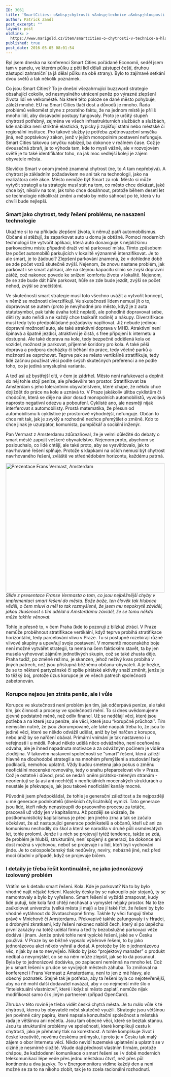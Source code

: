 ```yaml
---
ID: 3061
title: 'SmartCities: o&nbsp;chytrosti v&nbsp;technice a&nbsp;hlouposti v&nbsp;nás'
author: Patrick Zandl
post_excerpt: ""
layout: post
oldlink: >
  https://www.marigold.cz/item/smartcities-o-chytrosti-v-technice-a-hlouposti-v-nas
published: true
post_date: 2016-05-05 08:01:54
---
```

<p>Byl jsem dneska na konferenci Smart Cities pořádané Economií, seděl jsem tam v panelu, ve kterém půlku z pěti lidí dělali zástupci čeští, druhou zástupci zahraniční (a já dělal půlku na obě strany). Bylo to zajímavé setkání dvou světů a tak několik poznámek. </p>


<!--more-->

<p>Co jsou Smart Cities? To je dnešní všezahrnující buzzword strategie obsahující cokoliv, od nesmyslného utrácení peněz po výrazné zlepšení života lidí ve velkoměstě. Na které této poloze se dané město pohybuje, záleží mnohé. EU na Smart Cities tlačí dost a důvodů je mnoho. Řada problémů velkoměst plyne z prostého faktu, že na jednom místě je příliš mnoho lidí, aby dosavadní postupy fungovaly. Proto je určitý stupeň chytrosti potřebný, zejména ve všech infrastrukturních službách a službách, kde nabídka není striktně elastická, typicky ji zajišťují státní nebo městské či regionální instituce. Pro takové služby je potřeba zpětnovazební smyčka jiná, než poptávkový zákon, jenž v jejich monopolním postavení nefunguje. Smart Cities takovou smyčku nabízejí, ba dokonce v reálném čase. Což je dvousečná zbraň, je to výhoda tam, kde to myslí vážně, ale v rozvojovém světě je to také identifikátor toho, na jak moc vedlejší koleji je zájem obyvatele města.</p>

<p>Slovíčko Smart v onom jméně znamená chytrost (ne, to <em>A</em> tam nepřebývá). A chytrost je základním požadavkem ne ani tak na technologii, jako na realizátora celé akce. Město nemůže být Smart za rok. Město si může vytyčit strategii a ta strategie musí stát na tom, co město chce dokázat, jaké chce být, nikoliv na tom, jak toho chce dosáhnout, protože během deseti let se technologie několikrát změní a město by mělo sáhnout po té, která v tu chvíli bude nejlepší.</p>

<h3>Smart jako chytrost, tedy řešení problému, ne nasazení technologie</h3>
<p>Ukažme si to na příkladu zlepšení života, k němuž patří automobilismus. Občané si stěžují, že zaparkovat auto u domu je obtížné. Pomocí moderních technologií lze vytvořit aplikaci, která auto donaviguje k nejbližšímu parkovacímu místu případně draží volná parkovací místa. Tímto způsobem lze počet automobilů parkujících v lokalitě významně intenzifikovat. Je to ale smart, je to žádoucí? Zlepšení parkování znamená, že v dohledné době se zde počet vozů skutečně zvýší. Nejenom, že znovu nastane problém, jak parkovat i se smart aplikací, ale na stejnou kapacitu silnic se zvýší dopravní zátěž, což nakonec povede ke snížení komfortu života v lokalitě. Nejenom, že se zde bude dát hůře parkovat, hůře se zde bude jezdit, zvýší se počet nehod, zvýší se znečištění.</p>

<p>Ve skutečnosti smart strategie musí toto všechno uvážit a vytvořit koncept, v němž se možnosti diverzifikují. Ve skutečnosti lidem nemusí jít o to, dopravovat se autem (proto je nevýhodné pro město, když je z auta statutsymbol, pak tahle úvaha totiž neplatí), ale pohodlně dopravovat sebe, děti (ty auto neřídí a ne každý chce taxikařit rodině) a nákupy. Diverzifikace musí tedy tyto předpokládané požadavky naplňovat. Již nebude jedinou dopravní možností auto, ale také atraktivní doprava v MHD. Atraktivní není špinavá a špatně jezdící, atraktivní je čistá, s free připojení k internetu a dostupná. Ale také doprava na kole, tedy bezpečně oddělená kola od vozidel, možnost je parkovat, příjemné koridory pro kola. A také pěší doprava a podpora docházky či běhání do práce, tedy včetně parků a možností se osprchovat. Teprve pak se město vertikálně stratifikuje, tedy lidé začnou používat věci podle svých skutečných preferencí a ne podle toho, co je jediná smysluplná varianta.</p>

<p>A teď asi už bystřejší cítí, v čem je zádrhel. Město není nafukovací a doplnit do něj tohle stojí peníze, ale především ten prostor. Stratifikovat lze Amsterdam s jeho tolerantním obyvatelstvem, které chápe, že někdo chce dojíždět do práce na kole a uznává to. V Praze jakákoliv úlitba cyklistům či chodcům, která se děje na úkor dosud monopolních automobilistů, vyvolává naprosto negativní odezvu a pobouření. Cyklisté ano, ale nesmějí nijak interferovat s automobilisty. Prostá matematika, že přesun od automobilismu k cyklistice je prostorově výhodnější, nefunguje. Občan to chce mít tak, jak je zvyklý a rozhodně nechce přemýšlet o změně. Kdo to chce jinak je uzurpátor, komunista, pumpičkář a sociální inženýr.</p>

<p>Pan Vermast z Amsterdamu zdůrazňoval, že je velmi důležité do debaty o smart městě zapojit veškeré obyvatelstvo. Nejenom proto, abychom se poslouchalo, co lidé chtějí, ale také proto, aby se vysvětlovalo, jak to navrhované řešení splňuje. Protože s klapkami na očích nemusí být chytrost navrhovaného řešení, zvláště ve střednědobém horizontu, každému patrná.</p>

<p><img title="IMG_0463.jpg" src="http://www.marigold.cz/wp-content/uploads/IMG_0463.jpg" alt="Prezentace Frans Vermast, Amsterdam" width="500" height="407" border="0" /><br /><em>Slide z presentace Franse Vermasta o tom, co jsou nejběžnější chyby v implementaci smart řešení do města. Bože bože, ten člověk tak hluboce věděl, o čem mluví a měl to tak rozmyšlené, že jsem mu nepokrytě záviděl, jakou zkušenost s tím udělal a Amsterdamu záviděl, že se tomu někdo může takhle věnovat. </em></p>

<p>Tohle je přesně to, v čem Praha (kde to pozoruji z blízka) ztrácí. V Praze nemůže proběhnout stratifikace vertikální, když teprve probíhá stratifikace horizontální, tedy parcelování vlivu v Praze. Tu si postupně rozebírají různé vlivové skupiny a upevňují svoje postavení. V momentě mocenského boje není možné vytvářet strategii, ta nemá na čem faktickém stavět, ta by jen musela vyhovovat zájmům jednotlivých skupin, což se také zhusta děje. Praha tudíž, po změně režimu, je skanzen, jehož neživý kvas probíhá v jiných patrech, než jsou přístupná běžnému občanu-obyvateli. A je hezké, že se to některé partyzánské či spíše pirátské aktivity snaží změnit, jenže je to těžký boj, protože úzus korupce je ve všech patrech společnosti zabetonován.</p>

<h3>Korupce nejsou jen ztráta peněz, ale i vůle</h3>
<p>Korupce ve skutečnosti není problém jen tím, jak odčerpává peníze, ale také tím, jak činnosti a procesy ve společnosti mění. To si dnes uvědomujeme zjevně podstatně méně, než odliv financí. Už se nedělají věci, které jsou potřeba a na které jsou peníze, ale věci, které jsou “korupčně průchozí”. Tím nemyslím nutně, že jsou zkorumpované, ale také naopak třeba to, že jsou to jediné věci, které se někdo odvážil udělat, aniž by byl nařčen z korupce, nebo aniž by se nařčení obával. Primární vnímání je tak nastaveno i u veřejnosti i u médií. Pokud někdo udělá něco odvážného, není oceňována odvaha, ale je ihned napadnuta motivace a za odvážným počinem je viděna zlodějina. V takovém nastavení společnosti se “smart” řešení, která záleží hlavně na dlouhodobé strategii a na mnohém přemýšlení a studování řady podkladů, nemohou uplatnit. Vždy budou smetena jako pokus o změnu neoficiální mocenské rovnováhy, tedy o snahu přeparcelovat vliv v Praze. Což je ostatně i důvod, proč se nedaří oněm pirátsko-zeleným stranám - neorientují se (a asi ani nechtějí) v neoficiálních mocenských strukturách a neustále je překvapuje, jak jsou takové neoficiální kanály mocné.</p>

<p>Původně jsem předpokládal, že tohle je generační záležitost a že nejpozději u mé generace podnikatelů (dnešních čtyřicátníků) vymizí. Tato generace jsou lidé, kteří nikdy nenastoupili do pracovního procesu za totáče, pracovali už vždy jen v kapitalismu. Až později se ukázalo, že postkomunistický kapitalismus je přeci jen jiného zrna a tak se začalo očekávat, že až nastupující generace podnikatelů a občanů, kteří už ani za komunismu nechodily do škol a která se narodila v druhé půli osmdesátých let, tohle prolomí. Jenže i u nich se projevují tytéž tendence, takže se zdá, že problém je hlubší, strukturální, není spojený s generací, ba dokonce ani dost možná s výchovou, neboť se projevuje i u lidí, kteří byli vychováni jinde. Je to celospolečenský tlak nedůvěry, nevíry, nebázně jiné, než před mocí úřadní v případě, když se projevuje bičem.</p>

<h3>I detaily je třeba řešit kontinuálně, ne jako jednorázový izolovaný problém</h3>
<p>Vrátím se k detailu smart řešení. Kola. Kde je parkovat? Na to by bylo vhodné najít nějaké řešení. Klasicky česky by se nakoupilo pár stojanů, ty se namontovaly a bylo by vyřešeno. Smart řešení si vyžádá zmapovat, kudy lidé putují, kde kola fakt chtějí nechávat a vymyslet nějaký prostor. Na to lze zaúkolovat univerzitu (velká města ji mají) a lze jí také říct, že řešení by bylo vhodné vytáhnout do životaschopné firmy. Takhle ty věci fungují třeba právě v Mnichově či Amsterdamu. Překvapivě takhle zafungovaly i v Hradci, s drobnými zkratkami, kdy řešení nakonec nabídl čech, který si po úspěchu první zakázky na totéž udělal firmu a teď ty bezobslužné parkovací věže dodává i jinam. Jenže právě tohle není typické řešení, jaké se v Česku používá. V Praze by se běžně vypsalo výběrové řešení, to by jako jednorázovou akci někdo vyhrál a dodal. A protože by šlo o jednorázovou věc, nijak by se to nevyvíjelo. Nikdo by jako “projektový manažer” o produkt nedbal a nevymýšlel, co se na něm může zlepšit, jak se to dá posunout. Byla by to jednorázová dodávka, po zaplacení neměnná na mnoho let. Což je u smart řešení v prudce se vyvíjejích městech záhuba. To zmiňoval na konferenci i Frans Vermast z Amsterdamu, není to jen z mé hlavy, ale obecný poznatek. Stejně tak je potřeba, aby ta řešení byla co nejotevřenější, aby na ně mohl další dodavatel navázat, aby v co nejmenší míře šlo o “intelektuální vlastnictví”, které i když si město zaplatí, nemůže nijak modifikovat samo či s jiným partnerem (případ OpenCard).</p>

<p>Zhruba v této rovině je třeba vidět česká chytrá města. Je tu málo vůle k té chytrosti, kterou by obyvatelé měst skutečně využili. Strategie jsou většinou jen povinné cáry papíru, které napsala konzultační společnost a městská rada je většinou ani nečetla. Jsou tam obecné věci, které se beztak stanou. Jsou tu strukturální problémy ve společnosti, které komplikují cestu k chytrosti, jako je přehnaný tlak na korektnost. A tohle komplikuje život i české kreativitě, novému českému průmyslu, i proto je v Česku tak malý zájem o obor Internetu věcí. Nikdo nevidí tuzemské uplatnění a uplatnit se v cizině je nesmírně složité. Všude dají přednost vlastním firmám, protože chápou, že každodenní komunikace o smart řešení se i v době moderních telekomunikací lépe vede přes jednu městskou čtvrť, než přes půl kontinentu a dva jazyky. To v Energomonitoru vidíme každý den a není možné se za to na nikoho zlobit, tak je to zcela racionální rozhodnutí.</p>
